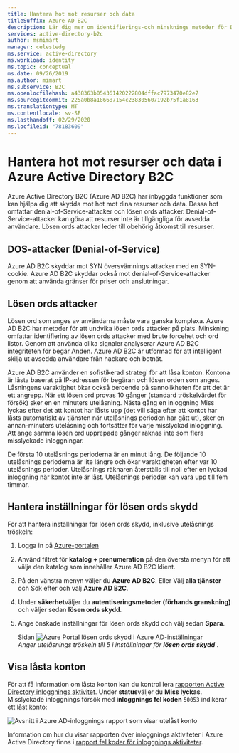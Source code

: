 ```yaml
---
title: Hantera hot mot resurser och data
titleSuffix: Azure AD B2C
description: Lär dig mer om identifierings-och minsknings metoder för DOS-attacker och lösen ords attacker i Azure Active Directory B2C.
services: active-directory-b2c
author: msmimart
manager: celestedg
ms.service: active-directory
ms.workload: identity
ms.topic: conceptual
ms.date: 09/26/2019
ms.author: mimart
ms.subservice: B2C
ms.openlocfilehash: a438363b054361420222804dffac7973470e82e7
ms.sourcegitcommit: 225a0b8a186687154c238305607192b75f1a8163
ms.translationtype: MT
ms.contentlocale: sv-SE
ms.lasthandoff: 02/29/2020
ms.locfileid: "78183609"
---
```

# <a name="manage-threats-to-resources-and-data-in-azure-active-directory-b2c"></a>Hantera hot mot resurser och data i Azure Active Directory B2C

Azure Active Directory B2C (Azure AD B2C) har inbyggda funktioner som kan hjälpa dig att skydda mot hot mot dina resurser och data. Dessa hot omfattar denial-of-Service-attacker och lösen ords attacker. Denial-of-Service-attacker kan göra att resurser inte är tillgängliga för avsedda användare. Lösen ords attacker leder till obehörig åtkomst till resurser.

## <a name="denial-of-service-attacks"></a>DOS-attacker (Denial-of-Service)

Azure AD B2C skyddar mot SYN översvämnings attacker med en SYN-cookie. Azure AD B2C skyddar också mot denial-of-Service-attacker genom att använda gränser för priser och anslutningar.

## <a name="password-attacks"></a>Lösen ords attacker

Lösen ord som anges av användarna måste vara ganska komplexa. Azure AD B2C har metoder för att undvika lösen ords attacker på plats. Minskning omfattar identifiering av lösen ords attacker med brute forcehet och ord listor. Genom att använda olika signaler analyserar Azure AD B2C integriteten för begär Anden. Azure AD B2C är utformad för att intelligent skilja ut avsedda användare från hackare och botnät.

Azure AD B2C använder en sofistikerad strategi för att låsa konton. Kontona är låsta baserat på IP-adressen för begäran och lösen orden som anges. Låsningens varaktighet ökar också beroende på sannolikheten för att det är ett angrepp. När ett lösen ord provas 10 gånger (standard tröskelvärdet för försök) sker en en minuters utelåsning. Nästa gång en inloggning Miss lyckas efter det att kontot har låsts upp (det vill säga efter att kontot har låsts automatiskt av tjänsten när utelåsnings perioden har gått ut), sker en annan-minuters utelåsning och fortsätter för varje misslyckad inloggning. Att ange samma lösen ord upprepade gånger räknas inte som flera misslyckade inloggningar.

De första 10 utelåsnings perioderna är en minut lång. De följande 10 utelåsnings perioderna är lite längre och ökar varaktigheten efter var 10 utelåsnings perioder. Utelåsnings räknaren återställs till noll efter en lyckad inloggning när kontot inte är låst. Utelåsnings perioder kan vara upp till fem timmar.

## <a name="manage-password-protection-settings"></a>Hantera inställningar för lösen ords skydd

För att hantera inställningar för lösen ords skydd, inklusive utelåsnings tröskeln:

1. Logga in på [Azure-portalen](https://portal.azure.com)
1. Använd filtret för **katalog + prenumeration** på den översta menyn för att välja den katalog som innehåller Azure AD B2C klient.
1. På den vänstra menyn väljer du **Azure AD B2C**. Eller Välj **alla tjänster** och Sök efter och välj **Azure AD B2C**.
1. Under **säkerhet**väljer du **autentiseringsmetoder (förhands granskning)** och väljer sedan **lösen ords skydd**.
1. Ange önskade inställningar för lösen ords skydd och välj sedan **Spara**.

    Sidan ![Azure Portal lösen ords skydd i Azure AD-inställningar](./media/threat-management/portal-02-password-protection.png)
    <br />*Anger utelåsnings tröskeln till 5 i inställningar för **lösen ords skydd*** .

## <a name="view-locked-out-accounts"></a>Visa låsta konton

För att få information om låsta konton kan du kontrol lera [rapporten Active Directory inloggnings aktivitet](../active-directory/reports-monitoring/reference-sign-ins-error-codes.md). Under **status**väljer du **Miss lyckas**. Misslyckade inloggnings försök med **inloggnings fel koden** `50053` indikerar ett låst konto:

![Avsnitt i Azure AD-inloggnings rapport som visar utelåst konto](./media/threat-management/portal-01-locked-account.png)

Information om hur du visar rapporten över inloggnings aktiviteter i Azure Active Directory finns i [rapport fel koder för inloggnings aktiviteter](../active-directory/reports-monitoring/reference-sign-ins-error-codes.md).
